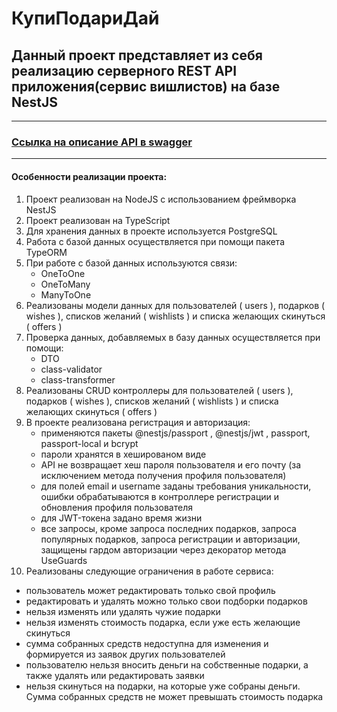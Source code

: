 # КупиПодариДай
## Данный проект представляет из себя реализацию серверного REST API приложения(сервис вишлистов) на базе NestJS

---
### [Ссылка на описание API в swagger](https://app.swaggerhub.com/apis/zlocate/KupiPodariDay/1.0.0)
---

#### Особенности реализации проекта:
1. Проект реализован на NodeJS с использованием фреймворка NestJS
2. Проект реализован на TypeScript
3. Для хранения данных в проекте используется PostgreSQL
4. Работа с базой данных осуществляется при помощи пакета TypeORM
5. При работе с базой данных используются связи:
   - OneToOne
   - OneToMany
   - ManyToOne
6. Реализованы модели данных для пользователей ( users ), подарков ( wishes ), списков желаний ( wishlists ) и списка
желающих скинуться ( offers )
7. Проверка данных, добавляемых в базу данных осуществляется при помощи:
   - DTO
   - class-validator
   - class-transformer
8. Реализованы CRUD контроллеры для пользователей ( users ), подарков ( wishes ), списков желаний ( wishlists ) и списка желающих скинуться ( offers )
9. В проекте реализована регистрация и авторизация:
   - применяются пакеты @nestjs/passport , @nestjs/jwt , passport, passport-local и bcrypt
   - пароли хранятся в хешированом виде
   - API не возвращает хеш пароля пользователя и его почту (за исключением метода получения профиля пользователя)
   - для полей email и username заданы требования уникальности, ошибки обрабатываются в контроллере регистрации и обновления профиля пользователя
   - для JWT-токена задано время жизни
   - все запросы, кроме запроса последних подарков, запроса популярных подарков, запроса регистрации и авторизации, защищены гардом авторизации через декоратор метода UseGuards
10. Реализованы следующие ограничения в работе сервиса:
- пользователь может редактировать только свой профиль
- редактировать и удалять можно только свои подборки подарков
- нельзя изменять или удалять чужие подарки
- нельзя изменять стоимость подарка, если уже есть желающие скинуться
- сумма собранных средств недоступна для изменения и формируется из заявок других пользователей
- пользователю нельзя вносить деньги на собственные подарки, а также удалять или редактировать заявки
- нельзя скинуться на подарки, на которые уже собраны деньги. Сумма собранных средств не может превышать стоимость подарка

